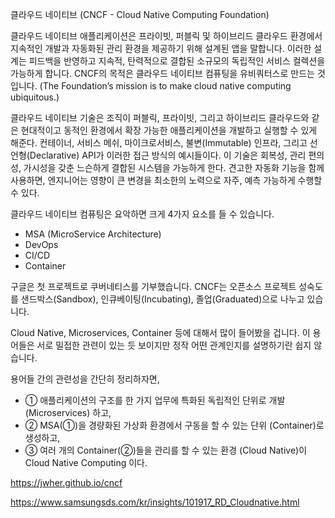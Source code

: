 

클라우드 네이티브 (CNCF - Cloud Native Computing Foundation)

클라우드 네이티브 애플리케이션은 프라이빗, 퍼블릭 및 하이브리드 클라우드 환경에서 지속적인 개발과 자동화된 관리 환경을 제공하기 위해 설계된 앱을 말합니다.
이러한 설계는 피드백을 반영하고 지속적, 탄력적으로 결합된 소규모의 독립적인 서비스 컬렉션을 가능하게 합니다.
CNCF의 목적은 클라우드 네이티브 컴퓨팅을 유비쿼터스로 만드는 것입니다. (The Foundation’s mission is to make cloud native computing ubiquitous.)

클라우드 네이티브 기술은 조직이 퍼블릭, 프라이빗, 그리고 하이브리드 클라우드와 같은 현대적이고 동적인 환경에서 확장 가능한 애플리케이션을 개발하고 실행할 수 있게 해준다. 
컨테이너, 서비스 메쉬, 마이크로서비스, 불변(Immutable) 인프라, 그리고 선언형(Declarative) API가 이러한 접근 방식의 예시들이다.
이 기술은 회복성, 관리 편의성, 가시성을 갖춘 느슨하게 결합된 시스템을 가능하게 한다. 견고한 자동화 기능을 함께 사용하면, 엔지니어는 영향이 큰 변경을 최소한의 노력으로 자주, 예측 가능하게 수행할 수 있다.

클라우드 네이티브 컴퓨팅은 요악하면 크게 4가지 요소를 들 수 있습니다.

- MSA (MicroService Architecture)
- DevOps
- CI/CD
- Container

구글은 첫 프로젝트로 쿠버네티스를 기부했습니다. CNCF는 오픈소스 프로젝트 성숙도를 샌드박스(Sandbox), 인큐베이팅(Incubating), 졸업(Graduated)으로 나누고 있습니다.

Cloud Native, Microservices, Container 등에 대해서 많이 들어봤을 겁니다. 이 용어들은 서로 밀접한 관련이 있는 듯 보이지만 정작 어떤 관계인지를 설명하기란 쉽지 않습니다.

용어들 간의 관련성을 간단히 정리하자면,
- ① 애플리케이션의 구조를 한 가지 업무에 특화된 독립적인 단위로 개발 (Microservices) 하고,
- ② MSA(①)을 경량화된 가상화 환경에서 구동을 할 수 있는 단위 (Container)로 생성하고,
- ③ 여러 개의 Container(②)들을 관리를 할 수 있는 환경 (Cloud Native)이 Cloud Native Computing 이다.

https://jwher.github.io/cncf

https://www.samsungsds.com/kr/insights/101917_RD_Cloudnative.html
